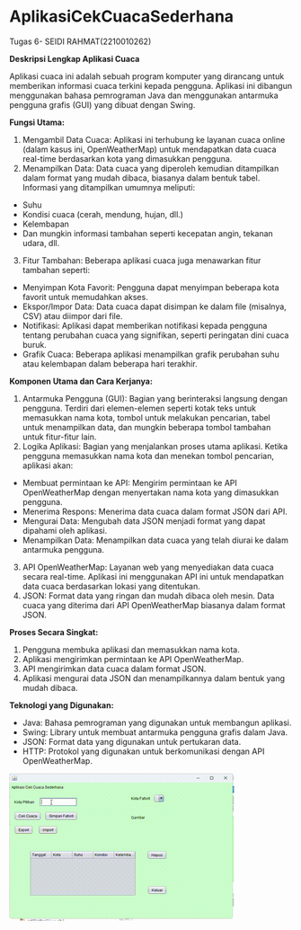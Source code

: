# AplikasiCekCuacaSederhana
 Tugas 6- SEIDI RAHMAT(2210010262)

**Deskripsi Lengkap Aplikasi Cuaca**

Aplikasi cuaca ini adalah sebuah program komputer yang dirancang untuk memberikan informasi cuaca terkini kepada pengguna. Aplikasi ini dibangun menggunakan bahasa pemrograman Java dan menggunakan antarmuka pengguna grafis (GUI) yang dibuat dengan Swing.

**Fungsi Utama:**

1. Mengambil Data Cuaca: Aplikasi ini terhubung ke layanan cuaca online (dalam kasus ini, OpenWeatherMap) untuk mendapatkan data cuaca real-time berdasarkan kota yang dimasukkan pengguna.
2. Menampilkan Data: Data cuaca yang diperoleh kemudian ditampilkan dalam format yang mudah dibaca, biasanya dalam bentuk tabel. Informasi yang ditampilkan umumnya meliputi:
- Suhu
- Kondisi cuaca (cerah, mendung, hujan, dll.)
- Kelembapan
- Dan mungkin informasi tambahan seperti kecepatan angin, tekanan udara, dll.

3. Fitur Tambahan: Beberapa aplikasi cuaca juga menawarkan fitur tambahan seperti:
- Menyimpan Kota Favorit: Pengguna dapat menyimpan beberapa kota favorit untuk memudahkan akses.
- Ekspor/Impor Data: Data cuaca dapat disimpan ke dalam file (misalnya, CSV) atau diimpor dari file.
- Notifikasi: Aplikasi dapat memberikan notifikasi kepada pengguna tentang perubahan cuaca yang signifikan, seperti peringatan dini cuaca buruk.
- Grafik Cuaca: Beberapa aplikasi menampilkan grafik perubahan suhu atau kelembapan dalam beberapa hari terakhir.

**Komponen Utama dan Cara Kerjanya:**

1. Antarmuka Pengguna (GUI): Bagian yang berinteraksi langsung dengan pengguna. Terdiri dari elemen-elemen seperti kotak teks untuk memasukkan nama kota, tombol untuk melakukan pencarian, tabel untuk menampilkan data, dan mungkin beberapa tombol tambahan untuk fitur-fitur lain.
2. Logika Aplikasi: Bagian yang menjalankan proses utama aplikasi. Ketika pengguna memasukkan nama kota dan menekan tombol pencarian, aplikasi akan:
- Membuat permintaan ke API: Mengirim permintaan ke API OpenWeatherMap dengan menyertakan nama kota yang dimasukkan pengguna.
- Menerima Respons: Menerima data cuaca dalam format JSON dari API.
- Mengurai Data: Mengubah data JSON menjadi format yang dapat dipahami oleh aplikasi.
- Menampilkan Data: Menampilkan data cuaca yang telah diurai ke dalam antarmuka pengguna.
3. API OpenWeatherMap: Layanan web yang menyediakan data cuaca secara real-time. Aplikasi ini menggunakan API ini untuk mendapatkan data cuaca berdasarkan lokasi yang ditentukan.
4. JSON: Format data yang ringan dan mudah dibaca oleh mesin. Data cuaca yang diterima dari API OpenWeatherMap biasanya dalam format JSON.

**Proses Secara Singkat:**

1. Pengguna membuka aplikasi dan memasukkan nama kota.
2. Aplikasi mengirimkan permintaan ke API OpenWeatherMap.
3. API mengirimkan data cuaca dalam format JSON.
4. Aplikasi mengurai data JSON dan menampilkannya dalam bentuk yang mudah dibaca.

**Teknologi yang Digunakan:**

- Java: Bahasa pemrograman yang digunakan untuk membangun aplikasi.
- Swing: Library untuk membuat antarmuka pengguna grafis dalam Java.
- JSON: Format data yang digunakan untuk pertukaran data.
- HTTP: Protokol yang digunakan untuk berkomunikasi dengan API OpenWeatherMap.



![Demo GIF](https://github.com/seidi255/AplikasiCekCuacaSederhana/blob/main/img/DEmo%20cek%20cuaca.gif)
